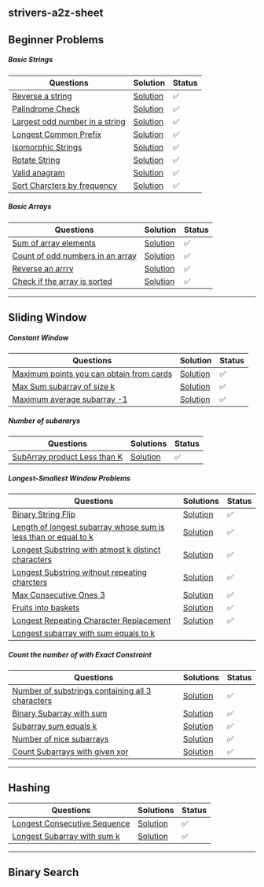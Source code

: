 ## strivers-a2z-sheet

## Beginner Problems

##### Basic Strings

| Questions                                                    | Solution                                                     | Status |
| ------------------------------------------------------------ | ------------------------------------------------------------ | ------ |
| [Reverse a string](https://leetcode.com/problems/reverse-string/description/) | [Solution](https://github.com/SuvadeepMukherjee/dsa-to-do-sheet/blob/main/Beginner%20Problems/Basic%20Strings/reverse-string.js) | ✅      |
| [Palindrome Check](https://takeuforward.org/plus/data-structures-and-algorithm/beginner-problems/basic-strings/palindrome-check) | [Solution](https://github.com/SuvadeepMukherjee/dsa-to-do-sheet/blob/main/Beginner%20Problems/Basic%20Strings/palindrome-check.js) | ✅      |
| [Largest odd number in a string ](https://leetcode.com/problems/largest-odd-number-in-string/description/) | [Solution](https://github.com/SuvadeepMukherjee/dsa-to-do-sheet/blob/main/Beginner%20Problems/Basic%20Strings/largest-odd-number.js) | ✅      |
| [Longest Common Prefix](https://leetcode.com/problems/longest-common-prefix/description/) | [Solution](https://github.com/SuvadeepMukherjee/dsa-to-do-sheet/blob/main/Beginner%20Problems/Basic%20Strings/largest-common-prefix.js) | ✅      |
| [Isomorphic Strings](https://leetcode.com/problems/isomorphic-strings/description/) | [Solution](https://github.com/SuvadeepMukherjee/dsa-to-do-sheet/blob/main/Beginner%20Problems/Basic%20Strings/isomorphic-strings.js) | ✅      |
| [Rotate String](https://leetcode.com/problems/rotate-string/description/) | [Solution](https://github.com/SuvadeepMukherjee/dsa-to-do-sheet/blob/main/Beginner%20Problems/Basic%20Strings/rotate-sring.js) | ✅      |
| [Valid anagram](https://leetcode.com/problems/valid-anagram/description/) | [Solution](https://github.com/SuvadeepMukherjee/dsa-to-do-sheet/blob/main/Beginner%20Problems/Basic%20Strings/valid-anagram.js) | ✅      |
| [Sort Charcters by frequency](https://leetcode.com/problems/sort-characters-by-frequency/description/) | [Solution](https://github.com/SuvadeepMukherjee/dsa-to-do-sheet/blob/main/Beginner%20Problems/Basic%20Strings/sort-charcters-by-frequency.js) | ✅      |

##### Basic Arrays

| Questions                                                    | Solution                                                     | Status |
| ------------------------------------------------------------ | ------------------------------------------------------------ | ------ |
| [Sum of array elements](https://takeuforward.org/plus/data-structures-and-algorithm/beginner-problems/basic-arrays/sum-of-array-elements) | [Solution](https://github.com/SuvadeepMukherjee/dsa-to-do-sheet/blob/main/Beginner%20Problems/Basic%20Arrays/sum-of-array-elements.js) | ✅      |
| [Count of odd numbers in an array](https://takeuforward.org/plus/data-structures-and-algorithm/beginner-problems/basic-arrays/count-of-odd-numbers-in-array/submissions) | [Solution](https://github.com/SuvadeepMukherjee/dsa-to-do-sheet/blob/main/Beginner%20Problems/Basic%20Arrays/count-of-odd-numbers-in-an-array.js) | ✅      |
| [Reverse an arrry](https://takeuforward.org/plus/data-structures-and-algorithm/beginner-problems/basic-arrays/reverse-an-array) | [Solution]()                                                 | ✅      |
| [Check if the array is sorted](https://takeuforward.org/plus/data-structures-and-algorithm/beginner-problems/basic-arrays/check-if-the-array-is-sorted) | [Solution](https://github.com/SuvadeepMukherjee/dsa-to-do-sheet/blob/main/Beginner%20Problems/Basic%20Arrays/check-if-array-is-sorted.js) | ✅      |

------

## Sliding Window

##### Constant Window

| Questions                                                    | Solution                                                     | Status |
| ------------------------------------------------------------ | ------------------------------------------------------------ | ------ |
| [Maximum points you can obtain from cards](https://leetcode.com/problems/maximum-points-you-can-obtain-from-cards/description/) | [Solution](https://github.com/SuvadeepMukherjee/dsa-to-do-sheet/blob/main/Sliding%20Window/Constant%20Window/maximum-points-you-can-obtain-from-cards.js) | ✅      |
| [Max Sum subarray of size k](https://www.geeksforgeeks.org/problems/max-sum-subarray-of-size-k5313/1) | [Solution](https://github.com/SuvadeepMukherjee/dsa-to-do-sheet/blob/main/Sliding%20Window/Constant%20Window/max-sum-subarray-of-size-k.js) | ✅      |
| [Maximum average subarray -1](https://leetcode.com/problems/maximum-average-subarray-i/) | [Solution](https://github.com/SuvadeepMukherjee/dsa-to-do-sheet/blob/main/Sliding%20Window/Constant%20Window/max-sum-subarray-of-size-k.js) | ✅      |

##### Number of subararys

| Questions                                                    | Solutions                                                    | Status |
| ------------------------------------------------------------ | ------------------------------------------------------------ | ------ |
| [SubArray product Less than K ](https://leetcode.com/problems/subarray-product-less-than-k/description/) | [Solution](https://github.com/SuvadeepMukherjee/dsa-to-do-sheet/blob/main/Sliding%20Window/Number%20of%20subarrays/subarray-product-less-than-k.js) | ✅      |

##### Longest-Smallest Window Problems

| Questions                                                    | Solutions                                                    | Status |
| ------------------------------------------------------------ | ------------------------------------------------------------ | ------ |
| [Binary String Flip](https://github.com/SuvadeepMukherjee/dsa-to-do-sheet/blob/main/Sliding%20Window/Longest%20Smallest%20window%20problems/binary-string-flip.md) | [Solution](https://github.com/SuvadeepMukherjee/dsa-to-do-sheet/blob/main/Sliding%20Window/Longest%20Smallest%20window%20problems/binary-string-flip.md) | ✅      |
| [Length of longest subarray whose sum is less than or equal to k ](https://github.com/SuvadeepMukherjee/dsa-to-do-sheet/blob/main/Sliding%20Window/Longest%20Smallest%20window%20problems/length-of-largest-subarray-whose-sum-is-less-than-or-equal-to-k.md) | [Solution](https://github.com/SuvadeepMukherjee/dsa-to-do-sheet/blob/main/Sliding%20Window/Longest%20Smallest%20window%20problems/length-of-largest-subarray-whose-sum-is-less-than-or-equal-to-k.md) | ✅      |
| [Longest Substring with atmost k distinct characters ](https://takeuforward.org/plus/data-structures-and-algorithm/sliding-window-and-2-pointer/longest-and-smallest-window-problems/longest-substring-with-at-most-k-distinct-characters) | [Solution](https://github.com/SuvadeepMukherjee/dsa-to-do-sheet/blob/main/Sliding%20Window/Longest%20Smallest%20window%20problems/longest-substring-with-atmost-k-characters.js) | ✅      |
| [Longest Substring without repeating charcters](https://takeuforward.org/plus/data-structures-and-algorithm/sliding-window-and-2-pointer/longest-and-smallest-window-problems/longest-substring-without-repeating-characters) | [Solution]()                                                 | ✅      |
| [Max Consecutive Ones 3](https://leetcode.com/problems/max-consecutive-ones-iii/description/) | [Solution](https://github.com/SuvadeepMukherjee/dsa-to-do-sheet/blob/main/Sliding%20Window/Longest%20Smallest%20window%20problems/max-consecutive-ones-3.js) | ✅      |
| [Fruits into baskets](https://leetcode.com/problems/fruit-into-baskets/description/) | [Solution](https://github.com/SuvadeepMukherjee/dsa-to-do-sheet/blob/main/Sliding%20Window/Longest%20Smallest%20window%20problems/fruits-into-baskets.js) | ✅      |
| [Longest Repeating Character Replacement](https://leetcode.com/problems/longest-repeating-character-replacement/description/) | [Solution](https://github.com/SuvadeepMukherjee/dsa-to-do-sheet/blob/main/Sliding%20Window/Longest%20Smallest%20window%20problems/longest-repeating-charcter-replacement.js) | ✅      |
| [Longest subarray with sum equals to k]()                    |                                                              |        |

##### Count the number of with Exact Constraint

| Questions                                                    | Solutions                                                    | Status |
| ------------------------------------------------------------ | ------------------------------------------------------------ | ------ |
| [Number of substrings containing all 3 characters ]()        | [Solution]()                                                 | ✅      |
| [Binary Subarray with sum](https://leetcode.com/problems/binary-subarrays-with-sum/description/) | [Solution](https://github.com/SuvadeepMukherjee/dsa-to-do-sheet/blob/main/Sliding%20Window/Count%20the%20Number%20of%20subarrays%20with%20exact%20constraint/binary-subarrays-with-sum.js) | ✅      |
| [Subarray sum equals k](https://github.com/SuvadeepMukherjee/dsa-to-do-sheet/blob/main/Sliding%20Window/Count%20the%20Number%20of%20subarrays%20with%20exact%20constraint/subarray-sum-equals-k.js) | [Solution](https://github.com/SuvadeepMukherjee/dsa-to-do-sheet/blob/main/Sliding%20Window/Count%20the%20Number%20of%20subarrays%20with%20exact%20constraint/subarray-sum-equals-k.js) | ✅      |
| [Number of nice subarrays](https://leetcode.com/problems/count-number-of-nice-subarrays/description/) | [Solution](https://github.com/SuvadeepMukherjee/dsa-to-do-sheet/blob/main/Sliding%20Window/Count%20the%20Number%20of%20subarrays%20with%20exact%20constraint/number-of-nice-subarrays.js) | ✅      |
| [Count Subarrays with given xor](https://takeuforward.org/plus/data-structures-and-algorithm/hashing/faqs/count-subarrays-with-given-xor-k) | [Solution]()                                                 | ✅      |

------

## Hashing 

| Questions                                                    | Solutions                                                    | Status |
| ------------------------------------------------------------ | ------------------------------------------------------------ | ------ |
| [Longest Consecutive Sequence](https://leetcode.com/problems/longest-consecutive-sequence/description/) | [Solution](https://github.com/SuvadeepMukherjee/dsa-to-do-sheet/blob/main/Hashing/longest-consecutive-sequence.js) | ✅      |
| [Longest Subarray with sum k](https://www.geeksforgeeks.org/problems/longest-sub-array-with-sum-k0809/1?itm_source=geeksforgeeks&itm_medium=article&itm_campaign=practice_card) | [Solution](https://github.com/SuvadeepMukherjee/dsa-to-do-sheet/blob/main/Hashing/longest-subarrry-with-sum-k.js) | ✅      |

------

## Binary Search

